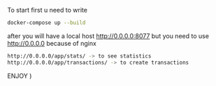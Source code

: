 To start first u need to write
   ```bash
   docker-compose up --build
   ```
after you will have a local host http://0.0.0.0:8077 
but you need to use http://0.0.0.0 because of nginx

```bash
http://0.0.0.0/app/stats/ -> to see statistics
http://0.0.0.0/app/transactions/ -> to create transactions
```
ENJOY )
